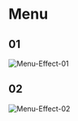 # Menu

## 01

![Menu-Effect-01](https://s2.ax1x.com/2019/11/27/Q95blt.gif)

## 02

![Menu-Effect-02](https://s2.ax1x.com/2019/11/27/Q95NQ0.gif)
